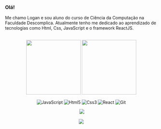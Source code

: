 ### Olá!

Me chamo Logan e sou aluno do curso de Ciência da Computação na Faculdade Descomplica.
Atualmente tenho me dedicado ao aprendizado de tecnologias como Html, Css, JavaScript e o framework ReactJS.

<br>

<!-- GITHUB STATUS -->
<div align="center">
  <img height="180em" src="https://github-readme-stats.vercel.app/api?username=LoganManso&show_icons=true&theme=dark&include_all_commits=true&count_private=true"/>
  <img height="180em" src="https://github-readme-stats.vercel.app/api/top-langs/?username=LoganManso&layout=compact&langs_count=10&theme=dark"/>

  <!-- TEMAS: dark, radical, merko, gruvbox, tokyonight, onedark, cobalt, synthwave, highcontrast, dracula -->
</div>

<!-- TECNOLOGIAS -->
<div align="center">

![JavaScript](https://img.shields.io/badge/JavaScript-F7DF1E?style=for-the-badge&logo=javascript&logoColor=black)
![Html5](https://img.shields.io/badge/HTML5-E34F26?style=for-the-badge&logo=html5&logoColor=white)
![Css3](https://img.shields.io/badge/CSS3-1572B6?style=for-the-badge&logo=css3&logoColor=white)
![React](https://img.shields.io/badge/React-20232A?style=for-the-badge&logo=react&logoColor=61DAFB)
![Git](https://img.shields.io/badge/GIT-E44C30?style=for-the-badge&logo=git&logoColor=white)

</div>

<!-- REDES SOCIAIS -->
<div align="center">
  <a href="" target="_blank"><img src="" target="_blank"></a>
  <a href="https://www.linkedin.com/in/logan-manso/" target="_blank"><img src="https://img.shields.io/badge/LinkedIn-0077B5?style=for-the-badge&logo=linkedin&logoColor=white" target="_blank"></a>  
  
  ![](https://visitor-badge.glitch.me/badge?page_id=LoganManso)
</div>